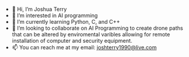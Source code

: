 - 👋 Hi, I’m Joshua Terry
- 👀 I’m interested in AI programming
- 🌱 I’m currently learning Python, C, and C++
- 💞️ I’m looking to collaborate on AI Programming to create drone paths that can be altered by enviromental varibles allowing for remote installation of computer and security equipment.
- 📫 You can reach me at my email: joshterry1990@live.com

<!---
TheJoshuaTerry/TheJoshuaTerry is a ✨ special ✨ repository because its `README.md` (this file) appears on your GitHub profile.
You can click the Preview link to take a look at your changes.
--->

